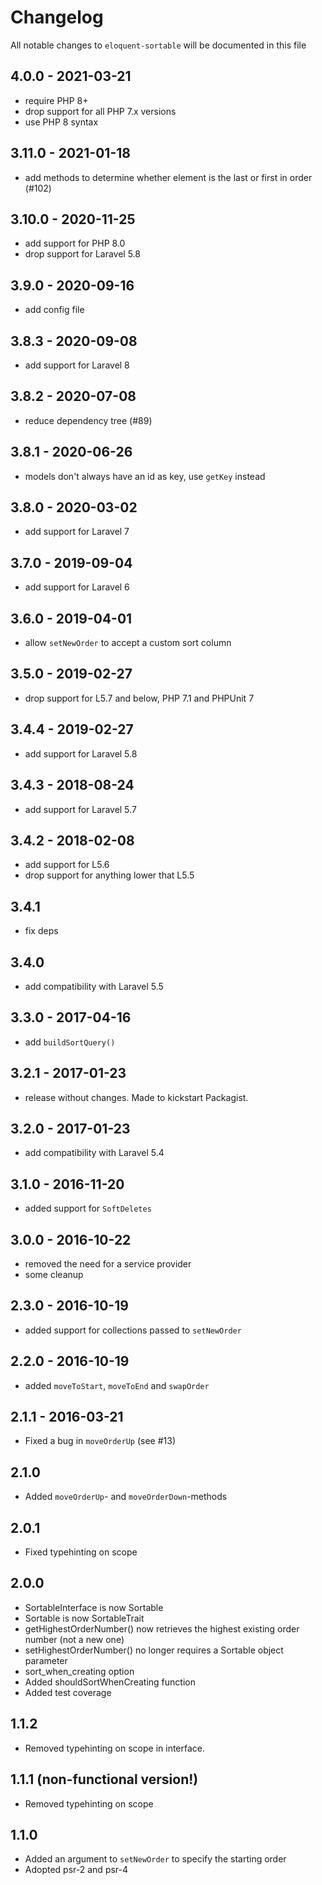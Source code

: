 # Changelog

All notable changes to `eloquent-sortable` will be documented in this file

## 4.0.0 - 2021-03-21

- require PHP 8+
- drop support for all PHP 7.x versions
- use PHP 8 syntax

## 3.11.0 - 2021-01-18

- add methods to determine whether element is the last or first in order (#102)

## 3.10.0 - 2020-11-25

- add support for PHP 8.0
- drop support for Laravel 5.8

## 3.9.0 - 2020-09-16

- add config file

## 3.8.3 - 2020-09-08

- add support for Laravel 8

## 3.8.2 - 2020-07-08

- reduce dependency tree (#89)

## 3.8.1 - 2020-06-26

- models don't always have an id as key, use `getKey` instead

## 3.8.0 - 2020-03-02

- add support for Laravel 7

## 3.7.0 - 2019-09-04

- add support for Laravel 6

## 3.6.0 - 2019-04-01

- allow `setNewOrder` to accept a custom sort column

## 3.5.0 - 2019-02-27

- drop support for L5.7 and below, PHP 7.1 and PHPUnit 7

## 3.4.4 - 2019-02-27

- add support for Laravel 5.8

## 3.4.3 - 2018-08-24

- add support for Laravel 5.7

## 3.4.2 - 2018-02-08

- add support for L5.6
- drop support for anything lower that L5.5

## 3.4.1

- fix deps

## 3.4.0

- add compatibility with Laravel 5.5

## 3.3.0 - 2017-04-16

- add `buildSortQuery()`

## 3.2.1 - 2017-01-23

- release without changes. Made to kickstart Packagist.

## 3.2.0 - 2017-01-23

- add compatibility with Laravel 5.4

## 3.1.0 - 2016-11-20

- added support for `SoftDeletes`

## 3.0.0 - 2016-10-22

- removed the need for a service provider
- some cleanup

## 2.3.0 - 2016-10-19

- added support for collections passed to `setNewOrder`

## 2.2.0 - 2016-10-19

- added `moveToStart`, `moveToEnd` and `swapOrder`

## 2.1.1 - 2016-03-21
- Fixed a bug in `moveOrderUp` (see #13)

## 2.1.0
- Added `moveOrderUp`- and `moveOrderDown`-methods

## 2.0.1
- Fixed typehinting on scope

## 2.0.0
- SortableInterface is now Sortable
- Sortable is now SortableTrait
- getHighestOrderNumber() now retrieves the highest existing order number (not a new one)
- setHighestOrderNumber() no longer requires a Sortable object parameter
- sort_when_creating option
- Added shouldSortWhenCreating function
- Added test coverage

## 1.1.2
- Removed typehinting on scope in interface.

## 1.1.1 (non-functional version!)
- Removed typehinting on scope

## 1.1.0
- Added an argument to `setNewOrder` to specify the starting order
- Adopted psr-2 and psr-4
